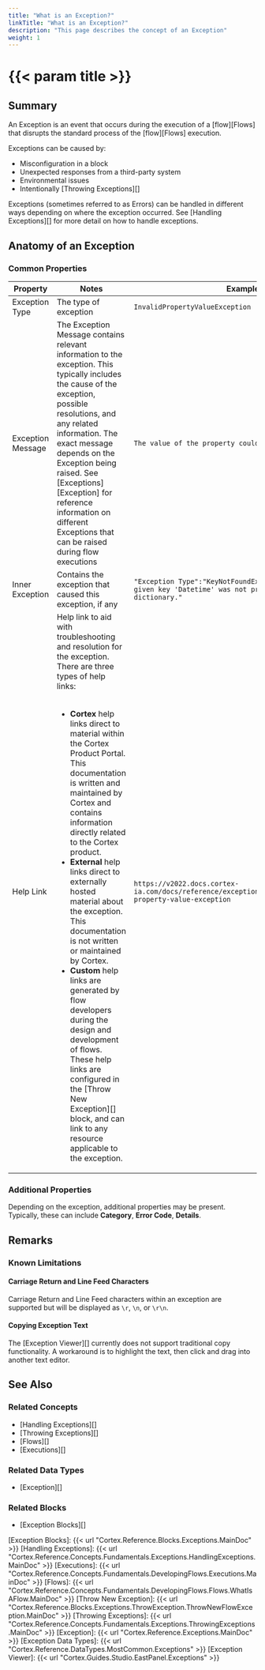```yaml
---
title: "What is an Exception?"
linkTitle: "What is an Exception?"
description: "This page describes the concept of an Exception"
weight: 1
---
```


# {{< param title >}}

## Summary

An Exception is an event that occurs during the execution of a [flow][Flows] that disrupts the standard process of the [flow][Flows] execution.

Exceptions can be caused by:

- Misconfiguration in a block
- Unexpected responses from a third-party system
- Environmental issues
- Intentionally [Throwing Exceptions][]

Exceptions (sometimes referred to as Errors) can be handled in different ways depending on where the exception occurred. See [Handling Exceptions][] for more detail on how to handle exceptions.

## Anatomy of an Exception

### Common Properties

| Property | Notes | Example |
|---------|---------|---------|
| Exception Type | The type of exception | `InvalidPropertyValueException`
| Exception Message | The Exception Message contains relevant information to the exception. This typically includes the cause of the exception, possible resolutions, and any related information. The exact message depends on the Exception being raised. See [Exceptions][Exception] for reference information on different Exceptions that can be raised during flow executions | `The value of the property could not be evaluated.`
| Inner Exception | Contains the exception that caused this exception, if any | `"Exception Type":"KeyNotFoundException","Message":"The given key 'Datetime' was not present in the dictionary."`|
| Help Link | Help link to aid with troubleshooting and resolution for the exception. There are three types of help links:</br></br><ul><li>**Cortex** help links direct to material within the Cortex Product Portal. This documentation is written and maintained by Cortex and contains information directly related to the Cortex product.</li><li>**External** help links direct to externally hosted material about the exception. This documentation is not written or maintained by Cortex.</li><li>**Custom** help links are generated by flow developers during the design and development of flows. These help links are configured in the [Throw New Exception][] block, and can link to any resource applicable to the exception.</li></ul> | `https://v2022.docs.cortex-ia.com/docs/reference/exceptions/flows/blocks/invalid-property-value-exception` |

### Additional Properties

Depending on the exception, additional properties may be present. Typically, these can include **Category**, **Error Code**, **Details**.

## Remarks

### Known Limitations

#### Carriage Return and Line Feed Characters

Carriage Return and Line Feed characters within an exception are supported but will be displayed as `\r`, `\n`, or `\r\n`.

#### Copying Exception Text

The [Exception Viewer][] currently does not support traditional copy functionality. A workaround is to highlight the text, then click and drag into another text editor.

## See Also

### Related Concepts

- [Handling Exceptions][]
- [Throwing Exceptions][]
- [Flows][]
- [Executions][]

### Related Data Types

- [Exception][]

### Related Blocks

- [Exception Blocks][]

[Exception Blocks]: {{< url "Cortex.Reference.Blocks.Exceptions.MainDoc" >}}
[Handling Exceptions]: {{< url "Cortex.Reference.Concepts.Fundamentals.Exceptions.HandlingExceptions.MainDoc" >}}
[Executions]: {{< url "Cortex.Reference.Concepts.Fundamentals.DevelopingFlows.Executions.MainDoc" >}}
[Flows]: {{< url "Cortex.Reference.Concepts.Fundamentals.DevelopingFlows.Flows.WhatIsAFlow.MainDoc" >}}
[Throw New Exception]: {{< url "Cortex.Reference.Blocks.Exceptions.ThrowException.ThrowNewFlowException.MainDoc" >}}
[Throwing Exceptions]: {{< url "Cortex.Reference.Concepts.Fundamentals.Exceptions.ThrowingExceptions.MainDoc" >}}
[Exception]: {{< url "Cortex.Reference.Exceptions.MainDoc" >}}
[Exception Data Types]: {{< url "Cortex.Reference.DataTypes.MostCommon.Exceptions" >}}
[Exception Viewer]: {{< url "Cortex.Guides.Studio.EastPanel.Exceptions" >}}
